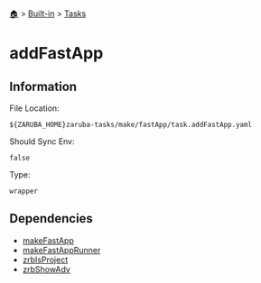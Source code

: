 <!--startTocHeader-->
[🏠](../../README.md) > [Built-in](../README.md) > [Tasks](README.md)
# addFastApp
<!--endTocHeader-->


## Information

File Location:

    ${ZARUBA_HOME}zaruba-tasks/make/fastApp/task.addFastApp.yaml

Should Sync Env:

    false

Type:

    wrapper


## Dependencies

- [makeFastApp](make-fast-app.md)
- [makeFastAppRunner](make-fast-app-runner.md)
- [zrbIsProject](zrb-is-project.md)
- [zrbShowAdv](zrb-show-adv.md)



<!--startTocSubtopic-->

<!--endTocSubtopic-->